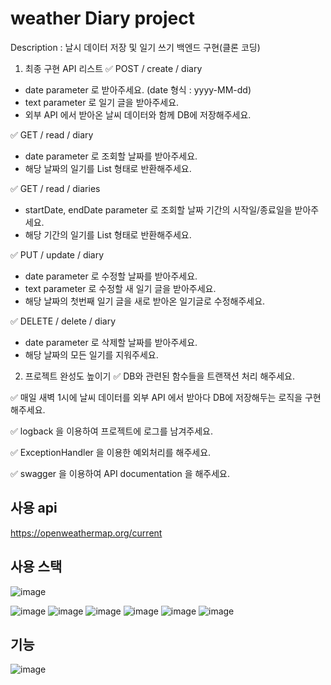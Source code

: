 # weather Diary project
Description : 날시 데이터 저장 및 일기 쓰기 백엔드 구현(클론 코딩)

1. 최종 구현 API 리스트
✅ POST / create / diary
- date parameter 로 받아주세요. (date 형식 : yyyy-MM-dd)
- text parameter 로 일기 글을 받아주세요.
- 외부 API 에서 받아온 날씨 데이터와 함께 DB에 저장해주세요.

✅ GET / read / diary
- date parameter 로 조회할 날짜를 받아주세요.
- 해당 날짜의 일기를 List 형태로 반환해주세요.

✅ GET / read / diaries
- startDate, endDate parameter 로 조회할 날짜 기간의 시작일/종료일을 받아주세요.
- 해당 기간의 일기를 List 형태로 반환해주세요.

✅ PUT / update / diary
- date parameter 로 수정할 날짜를 받아주세요.
- text parameter 로 수정할 새 일기 글을 받아주세요.
- 해당 날짜의 첫번째 일기 글을 새로 받아온 일기글로 수정해주세요.

✅ DELETE / delete / diary
- date parameter 로 삭제할 날짜를 받아주세요.
- 해당 날짜의 모든 일기를 지워주세요.


2. 프로젝트 완성도 높이기
✅ DB와 관련된 함수들을 트랜잭션 처리 해주세요.

✅ 매일 새벽 1시에 날씨 데이터를 외부 API 에서 받아다 DB에 저장해두는 로직을 구현해주세요.

✅ logback 을 이용하여 프로젝트에 로그를 남겨주세요.

✅ ExceptionHandler 을 이용한 예외처리를 해주세요.

✅ swagger 을 이용하여 API documentation 을 해주세요.



## 사용 api
https://openweathermap.org/current

## 사용 스택
![image](https://user-images.githubusercontent.com/102509636/226165362-07b171bd-4e44-4b65-9554-1cbc3270ce8a.png)

![image](https://user-images.githubusercontent.com/102509636/226165387-2fd26621-72da-4134-a20a-ffa6c1c02707.png)
![image](https://user-images.githubusercontent.com/102509636/226165394-0e264281-df54-4fda-8b5d-389768375595.png)
![image](https://user-images.githubusercontent.com/102509636/226165399-15591971-ec97-47a6-b545-5ea3902f2a3c.png)
![image](https://user-images.githubusercontent.com/102509636/226165411-84d91823-d7a9-477d-b76f-5f367b743ce9.png)
![image](https://user-images.githubusercontent.com/102509636/226165425-4602e344-14c4-424e-9515-56f76ded026b.png)
![image](https://user-images.githubusercontent.com/102509636/226165429-ac869758-34b7-4581-8780-d0a257715308.png)


## 기능
![image](https://user-images.githubusercontent.com/102509636/226165578-6b2293c2-d6f4-4eb5-b3e7-332709526f02.png)
